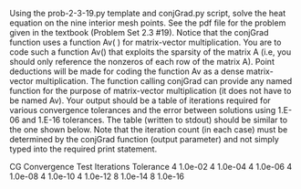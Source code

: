 Using the prob-2-3-19.py template and conjGrad.py script, solve the heat equation on the nine interior mesh points. See the pdf file for the problem given in the textbook (Problem Set 2.3 #19).  Notice that the conjGrad function uses a function Av( ) for matrix-vector multiplication.  You are to code such a function Av() that exploits the sparsity of the matrix A (i.e, you should only reference the nonzeros of each row of the matrix A). Point deductions will be made for coding the function Av as a dense matrix-vector multiplication. The function calling conjGrad can provide any named function for the purpose of matrix-vector multiplication (it does not have to be named Av). Your output should be a table of iterations required for various convergence tolerances and the error between solutions using 1.E-06 and 1.E-16 tolerances.  The table (written to stdout) should be similar to the one shown below.   Note that the iteration count (in each case) must be determined by the conjGrad function (output parameter) and not simply typed into the required print statement.

CG Convergence Test
Iterations Tolerance
       4        1.0e-02
       4        1.0e-04
       4        1.0e-06
       4        1.0e-08
       4        1.0e-10
       4        1.0e-12
       8        1.0e-14
       8        1.0e-16